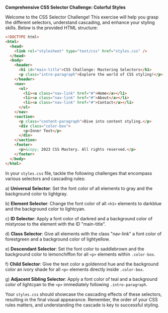**Comprehensive CSS Selector Challenge: Colorful Styles**

Welcome to the CSS Selector Challenge! This exercise will help you grasp the different selectors, understand cascading, and enhance your styling skills. Below is the provided HTML structure:

```html
<!DOCTYPE html>
<html>
  <head>
    <link rel="stylesheet" type="text/css" href="styles.css" />
  </head>
  <body>
    <header>
      <h1 id="main-title">CSS Challenge: Mastering Selectors</h1>
      <p class="intro-paragraph">Explore the world of CSS styling!</p>
    </header>
    <nav>
      <ul>
        <li><a class="nav-link" href="#">Home</a></li>
        <li><a class="nav-link" href="#">About</a></li>
        <li><a class="nav-link" href="#">Contact</a></li>
      </ul>
    </nav>
    <section>
      <p class="content-paragraph">Dive into content styling.</p>
      <div class="color-box">
        <p>Inner Text</p>
      </div>
    </section>
    <footer>
      <p>&copy; 2023 CSS Mastery. All rights reserved.</p>
    </footer>
  </body>
</html>
```

In your `styles.css` file, tackle the following challenges that encompass various selectors and cascading rules:

a) **Universal Selector**:
Set the font color of all elements to gray and the background color to lightgray.

b) **Element Selector**:
Change the font color of all `<h1>` elements to darkblue and the background color to lightcyan.

c) **ID Selector**:
Apply a font color of darkred and a background color of mistyrose to the element with the ID "main-title".

d) **Class Selector**:
Give all elements with the class "nav-link" a font color of forestgreen and a background color of lightyellow.

e) **Descendant Selector**:
Set the font color to saddlebrown and the background color to lemonchiffon for all `<p>` elements within `.color-box`.

f) **Child Selector**:
Give the text color a goldenrod hue and the background color an ivory shade for all `<p>` elements directly inside `.color-box`.

g) **Adjacent Sibling Selector**:
Apply a font color of teal and a background color of lightcyan to the `<p>` immediately following `.intro-paragraph`.

Your `styles.css` should showcase the cascading effects of these selectors, resulting in the final visual appearance. Remember, the order of your CSS rules matters, and understanding the cascade is key to successful styling.
